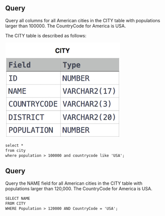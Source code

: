 ## Query
Query all columns for all American cities in the CITY table with populations larger than 100000. The CountryCode for America is USA.

The CITY table is described as follows:

![img.png](img.png)


```roomsql
select *
from city
where population > 100000 and countrycode like 'USA';
```

## Query

Query the NAME field for all American cities in the CITY table with populations larger than 120,000. The CountryCode for America is USA.

```roomsql
SELECT NAME
FROM CITY
WHERE Population > 120000 AND CountryCode = 'USA';
```